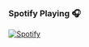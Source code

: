### Spotify Playing 🎧

[![Spotify](https://novatorem.emersonrabelo-98.vercel.app/api/spotify)](https://open.spotify.com/user/emersonrabelo-98)

